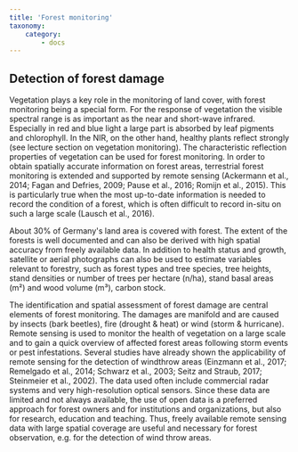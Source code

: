 ```yaml
---
title: 'Forest monitoring'
taxonomy:
    category:
        - docs
---
```


## Detection of forest damage

Vegetation plays a key role in the monitoring of land cover, with forest monitoring being a special form. For the response of vegetation the visible spectral range is as important as the near and short-wave infrared. Especially in red and blue light a large part is absorbed by leaf pigments and chlorophyll. In the NIR, on the other hand, healthy plants reflect strongly (see lecture section on vegetation monitoring). The characteristic reflection properties of vegetation can be used for forest monitoring. In order to obtain spatially accurate information on forest areas, terrestrial forest monitoring is extended and supported by remote sensing (Ackermann et al., 2014; Fagan and Defries, 2009; Pause et al., 2016; Romijn et al., 2015). This is particularly true when the most up-to-date information is needed to record the condition of a forest, which is often difficult to record in-situ on such a large scale (Lausch et al., 2016).

About 30% of Germany's land area is covered with forest. The extent of the forests is well documented and can also be derived with high spatial accuracy from freely available data.
In addition to health status and growth, satellite or aerial photographs can also be used to estimate variables relevant to forestry, such as forest types and tree species, tree heights, stand densities or number of trees per hectare (n/ha), stand basal areas (m²) and wood volume (m³), carbon stock.

The identification and spatial assessment of forest damage are central elements of forest monitoring. The damages are manifold and are caused by insects (bark beetles), fire (drought & heat) or wind (storm & hurricane). Remote sensing is used to monitor the health of vegetation on a large scale and to gain a quick overview of affected forest areas following storm events or pest infestations. Several studies have already shown the applicability of remote sensing for the detection of windthrow areas (Einzmann et al., 2017; Remelgado et al., 2014; Schwarz et al., 2003; Seitz and Straub, 2017; Steinmeier et al., 2002). The data used often include commercial radar systems and very high-resolution optical sensors. Since these data are limited and not always available, the use of open data is a preferred approach for forest owners and for institutions and organizations, but also for research, education and teaching. Thus, freely available remote sensing data with large spatial coverage are useful and necessary for forest observation, e.g. for the detection of wind throw areas.
